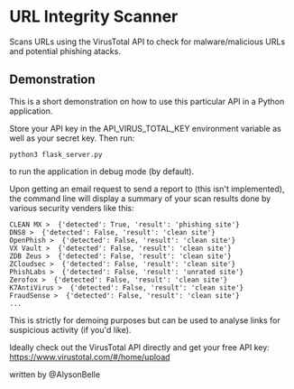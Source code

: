 # URL Integrity Scanner
Scans URLs using the VirusTotal API to check for malware/malicious URLs and potential phishing atacks.

## Demonstration
This is a short demonstration on how to use this particular API in a Python application.

Store your API key in the API_VIRUS_TOTAL_KEY environment variable as well as your secret key. Then run:
```
python3 flask_server.py
```
to run the application in debug mode (by default).

Upon getting an email request to send a report to (this isn't implemented), the command line will display
a summary of your scan results done by various security venders like this:

```
CLEAN MX >  {'detected': True, 'result': 'phishing site'}
DNS8 >  {'detected': False, 'result': 'clean site'}
OpenPhish >  {'detected': False, 'result': 'clean site'}
VX Vault >  {'detected': False, 'result': 'clean site'}
ZDB Zeus >  {'detected': False, 'result': 'clean site'}
ZCloudsec >  {'detected': False, 'result': 'clean site'}
PhishLabs >  {'detected': False, 'result': 'unrated site'}
Zerofox >  {'detected': False, 'result': 'clean site'}
K7AntiVirus >  {'detected': False, 'result': 'clean site'}
FraudSense >  {'detected': False, 'result': 'clean site'}
...
```

This is strictly for demoing purposes but can be used to analyse links for suspicious activity
(if you'd like).

Ideally check out the VirusTotal API directly and get your free API key:
https://www.virustotal.com/#/home/upload

written by @AlysonBelle
